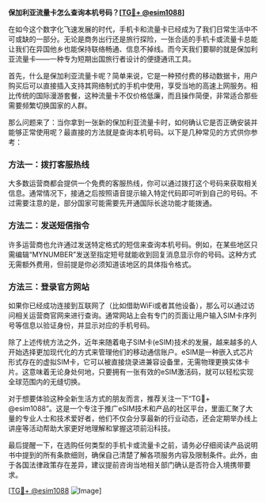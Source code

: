 **保加利亚流量卡怎么查询本机号码？[[TG💪+ @esim1088](https://t.me/s/esim1088)]**

在如今这个数字化飞速发展的时代，手机卡和流量卡已经成为了我们日常生活中不可或缺的一部分。无论是商务出行还是旅行探险，一张合适的手机卡或流量卡总能让我们在异国他乡也能保持联络畅通、信息不掉线。而今天我们要聊的就是保加利亚流量卡——一种专为短期出国旅行者设计的便捷通讯工具。

首先，什么是保加利亚流量卡呢？简单来说，它是一种预付费的移动数据卡，用户购买后可以直接插入支持其网络制式的手机中使用，享受当地的高速上网服务。相比传统的国际漫游套餐，这种流量卡不仅价格低廉，而且操作简便，非常适合那些需要频繁切换国家的人群。

那么问题来了：当你拿到一张新的保加利亚流量卡时，如何确认它是否正确安装并能够正常使用呢？最直接的方法就是查询本机号码。以下是几种常见的方式供你参考：

### 方法一：拨打客服热线
大多数运营商都会提供一个免费的客服热线，你可以通过拨打这个号码来获取相关信息。通常情况下，接通之后按照语音提示输入特定代码即可听到自己的号码。不过需要注意的是，部分国家可能需要先开通国际长途功能才能拨通。

### 方法二：发送短信指令
许多运营商也允许通过发送特定格式的短信来查询本机号码。例如，在某些地区只需编辑“MYNUMBER”发送至指定短号就能收到回复消息显示你的号码。这种方式无需额外费用，但前提是你必须知道该地区的具体指令格式。

### 方法三：登录官方网站
如果你已经成功连接到互联网了（比如借助WiFi或者其他设备），那么可以通过访问相关运营商官网来进行查询。通常网站上会有专门的页面让用户输入SIM卡序列号等信息以验证身份，并显示对应的手机号码。

除了上述传统方法之外，近年来随着电子SIM卡(eSIM)技术的发展，越来越多的人开始选择更加现代化的方式来管理他们的移动通信账户。eSIM是一种嵌入式芯片形式存在的虚拟SIM卡，它可以被直接烧录进兼容设备里，无需物理更换实体卡片。这意味着无论身处何地，只要拥有一张有效的eSIM激活码，就可以轻松实现全球范围内的无缝切换。

对于想要体验这种全新生活方式的朋友而言，推荐关注一下“TG💪+ @esim1088”。这是一个专注于推广eSIM技术和产品的社区平台，里面汇聚了大量的专业人士和技术爱好者，他们不仅会分享最新的行业动态，还会定期举办线上讲座等活动帮助大家更好地理解和掌握这项前沿科技。

最后提醒一下，在选购任何类型的手机卡或流量卡之前，请务必仔细阅读产品说明书中提到的所有条款细则，确保自己清楚了解各项服务内容及限制条件。此外，由于各国法律政策存在差异，建议提前咨询当地相关部门确认是否符合入境携带要求。

[[TG💪+ @esim1088](https://t.me/s/esim1088) ![Image](https://i.postimg.cc/4NQfJmqS/Snipaste-2025-05-13-00-14-12.png)]